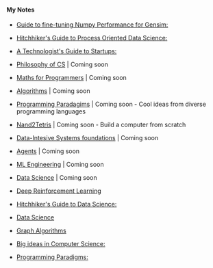 #### My Notes

- [Guide to fine-tuning Numpy Performance for Gensim:](https://hitchhikerguide.gitbook.io/gensim_performance/)
- [Hitchhiker's Guide to Process Oriented Data Science:](https://hitchhikerguide.gitbook.io/process-analytics/)
- [A Technologist's Guide to Startups:](https://www.dropbox.com/s/yc8r3k8ozh3rn5d/5__A_technologist_s_Guide_to_startups_and_Business.pdf?dl=0)
- [Philosophy of CS]() |  Coming soon
- [Maths for Programmers]() |  Coming soon 
- [Algorithms]() | Coming soon
- [Programming Paradagims]() |  Coming soon - Cool ideas from diverse programming languages 
- [Nand2Tetris]() |  Coming soon  - Build a computer from scratch
- [Data-Intesive Systems foundations]() | Coming soon
- [Agents]() | Coming soon
- [ML Engineering]() | Coming soon
- [Data Science]() | Coming soon


- [Deep Reinforcement Learning](https://hitchhikerguide.gitbook.io/reinforcement-learning/)
- [Hitchhiker's Guide to Data Science:](https://hitchhikerguide.gitbook.io/data-scoem/)
- [Data Science](https://github.com/asjad99/datascience-GYM)
- [Graph Algorithms](https://hitchhikerguide.gitbook.io/graphs/)
- [Big ideas in Computer Science:](https://hitchhikerguide.gitbook.io/big_ideas_in_cs/)
- [Programming Paradigms:](https://hitchhikerguide.gitbook.io/programming-paradigms/)
